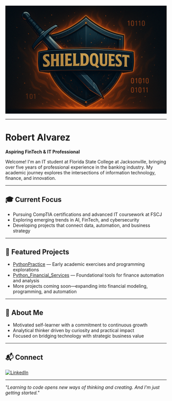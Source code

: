 <!-- 🦸 Banner -->
<p align="center">
  <img src="https://github.com/ShieldQuest/ShieldQuest/blob/main/ShieldQuest%20Banner.png?raw=true" width="880" />
</p>

---

# Robert Alvarez  
**Aspiring FinTech & IT Professional**

Welcome! I'm an IT student at Florida State College at Jacksonville, bringing over five years of professional experience in the banking industry. My academic journey explores the intersections of information technology, finance, and innovation.

---

## 🎓 Current Focus

- Pursuing CompTIA certifications and advanced IT coursework at FSCJ
- Exploring emerging trends in AI, FinTech, and cybersecurity
- Developing projects that connect data, automation, and business strategy

---

## 📂 Featured Projects

- [PythonPractice](https://github.com/ShieldQuest/PythonPractice) — Early academic exercises and programming explorations
- [Python_Financial_Services](https://github.com/ShieldQuest/Python_Financial_Services) — Foundational tools for finance automation and analysis
- More projects coming soon—expanding into financial modeling, programming, and automation

---

## 🧭 About Me

- Motivated self-learner with a commitment to continuous growth
- Analytical thinker driven by curiosity and practical impact
- Focused on bridging technology with strategic business value

---

## 📬 Connect

[![LinkedIn](https://img.shields.io/badge/LinkedIn-in%2Frobrt--alv-blue?logo=linkedin)](https://linkedin.com/in/robrt-alv)

---

*"Learning to code opens new ways of thinking and creating. And I'm just getting started."*
